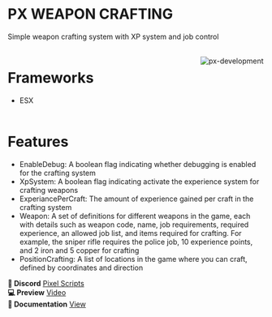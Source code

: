 # PX WEAPON CRAFTING
Simple weapon crafting system with XP system and job control<br><br>
<p><img align="right" src="https://cdn.discordapp.com/attachments/869944683235794954/1196241862055432262/PX_1920-100.jpg?ex=65b6ea0d&is=65a4750d&hm=117ae31ad94ded1e2e76c3c84dbaded7f7c2c796a0ff92f9bc679fb8993b6d08&" alt="px-development" /></p>


# **Frameworks**
- ESX<br><br>
# **Features**
- EnableDebug: A boolean flag indicating whether debugging is enabled for the crafting system<br>
- XpSystem: A boolean flag indicating activate the experience system for crafting weapons<br>
- ExperiancePerCraft: The amount of experience gained per craft in the crafting system<br>
- Weapon: A set of definitions for different weapons in the game, each with details such as weapon code, name, job requirements, required experience, an allowed job list, and items required for crafting. For example, the sniper rifle requires the police job, 10 experience points, and 2 iron and 5 copper for crafting<br>
- PositionCrafting: A list of locations in the game where you can craft, defined by coordinates and direction<br>

**🧷 Discord**
[Pixel Scripts](https://discord.gg/KeZSH27fGe)
<br>
**💻 Preview**
[Video](https://www.youtube.com/watch?v=qLC1rGdf22g)
<br>
**📖 Documentation**
[View](https://app.gitbook.com/o/maLkzzf71CV0QY3XJcJC/s/ryJXOX2xIE06Mha4iYtD/~/changes/18/)
